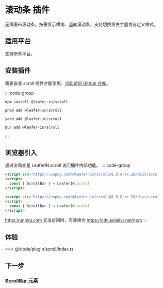 # 滚动条 插件

无限画布滚动条，按需显示横向、竖向滚动条，支持切换黑白主题或自定义样式。

## 适用平台

支持所有平台。

## 安装插件

需要安装 scroll 插件才能使用，[点此访问 Github 仓库](https://github.com/leaferjs/in/tree/main/packages/scroll)。

::: code-group

```sh[npm]
npm install @leafer-in/scroll
```

```sh[pnpm]
pnpm add @leafer-in/scroll
```

```sh[yarn]
yarn add @leafer-in/scroll
```

```sh[bun]
bun add @leafer-in/scroll
```

:::

## 浏览器引入

通过全局变量 LeaferIN.scroll 访问插件内部功能。
::: code-group

```html [scroll.min]
<script src="https://unpkg.com/@leafer-in/scroll@1.0.0-rc.28/dist/scroll.min.js"></script>
<script>
  const { ScrollBar } = LeaferIN.scroll
</script>
```

```html [scroll]
<script src="https://unpkg.com/@leafer-in/scroll@1.0.0-rc.28/dist/scroll.js"></script>
<script>
  const { ScrollBar } = LeaferIN.scroll
</script>
```

https://unpkg.com 无法访问时，可替换为 https://cdn.jsdelivr.net/npm
:::

## 体验

<<< @/code/plugin/scroll/index.ts

## 下一步

### [ScrollBar 元素](./ScrollBar.md)
